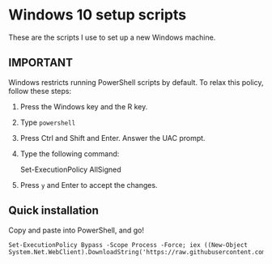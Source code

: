 # Windows 10 setup scripts

These are the scripts I use to set up a new Windows machine.

## IMPORTANT

Windows restricts running PowerShell scripts by default. To relax this policy, follow these steps:

1. Press the Windows key and the R key.
2. Type `powershell`
3. Press Ctrl and Shift and Enter. Answer the UAC prompt.
4. Type the following command:

	Set-ExecutionPolicy AllSigned

5. Press `y` and Enter to accept the changes.

## Quick installation

Copy and paste into PowerShell, and go!

	Set-ExecutionPolicy Bypass -Scope Process -Force; iex ((New-Object System.Net.WebClient).DownloadString('https://raw.githubusercontent.com/ideaman924/windows_setup/master/setup.ps1'))
